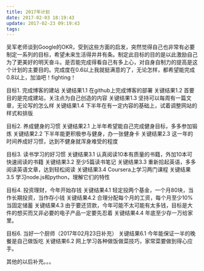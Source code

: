 ```yaml
---
title: 2017年计划
date: 2017-02-03 18:19:43
update: 2017-02-23 09:19:43
tags:
---
```

吴军老师谈到Google的OKR，受到这些方面的启发，突然觉得自己也非常有必要制定一系列的目标，希望未来生活得井井有条。制定此目标的目的是以此激励自己为了更美好的明天奋斗。是否能完成得看自己有多上心，对自身自制力的提高是这个计划的主要目的。完成度在0.6以上我就挺满意的了，无论怎样，都希望能完成0.8以上，加油吧！fighting！

目标1. 完成博客的建站
关键结果1.1 在github上完成博客的部署
关键结果1.2 首要目的是完成建站，关注点为自己创造的内容
关键结果1.3 坚持可以每周有一篇文章，无论写的怎么样
关键结果1.4 下半年在有一定内容的基础上，试着调整网站的样式和排版

目标2. 养成健身的习惯
关键结果2.1 上半年希望能自己完成健身目标，多多参加锻炼
关键结果2.2 下半年能更积极参与健身，办一张健身卡
关键结果2.3 这一年的时间养成好习惯，达到不健身就浑身难受的程度

目标3. 读书学习的好习惯
关键结果3.1 认真阅读10本有质量的书籍，外加10本可快速阅读的书籍
关键结果3.2 至少5篇读书笔记
关键结果3.3 重新拾起英语，多多阅读英语文章，达到轻松阅读
关键结果3.4 Coursera上学习两门课程
关键结果3.5 学习node.js和python，理解它们的特性

目标4. 投资理财，今年开始存钱
关键结果4.1 轻定投两个基金，一个月80块，当作长期投资，当作存小钱
关键结果4.2 合理分配每个月的工资，每个月至少10%当固定储蓄
关键结果4.3 由于要还贷款，今年可能不太可能有太多钱，目标是大件的想买而又非必要的电子产品一定要先忍着
关键结果4.4 年底至少存一万给家里。

目标6. 当好一个厨师（2017年02月23日补充）
关键结果6.1 今年能保证一半的晚餐是自己做饭吃
关键结果6.2 网上学习各种做饭做菜技巧，家常菜要做到得心应手。

其他的以后补充。。。